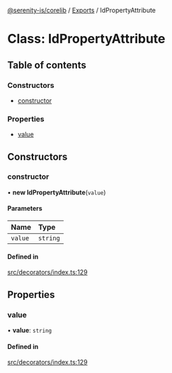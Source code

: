 [@serenity-is/corelib](../README.md) / [Exports](../modules.md) / IdPropertyAttribute

# Class: IdPropertyAttribute

## Table of contents

### Constructors

- [constructor](IdPropertyAttribute.md#constructor)

### Properties

- [value](IdPropertyAttribute.md#value)

## Constructors

### constructor

• **new IdPropertyAttribute**(`value`)

#### Parameters

| Name | Type |
| :------ | :------ |
| `value` | `string` |

#### Defined in

[src/decorators/index.ts:129](https://github.com/serenity-is/serenity/blob/master/packages/corelib/src/decorators/index.ts#L129)

## Properties

### value

• **value**: `string`

#### Defined in

[src/decorators/index.ts:129](https://github.com/serenity-is/serenity/blob/master/packages/corelib/src/decorators/index.ts#L129)
